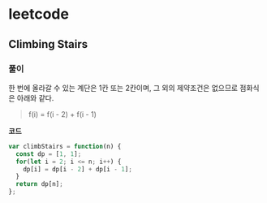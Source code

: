 # leetcode

## Climbing Stairs

### 풀이

한 번에 올라갈 수 있는 계단은 1칸 또는 2칸이며, 그 외의 제약조건은 없으므로 점화식은 아래와 같다.

> f(i) = f(i - 2) + f(i - 1)

**코드**

```javascript
var climbStairs = function(n) {
  const dp = [1, 1];
  for(let i = 2; i <= n; i++) {
    dp[i] = dp[i - 2] + dp[i - 1];
  }
  return dp[n];
};
```